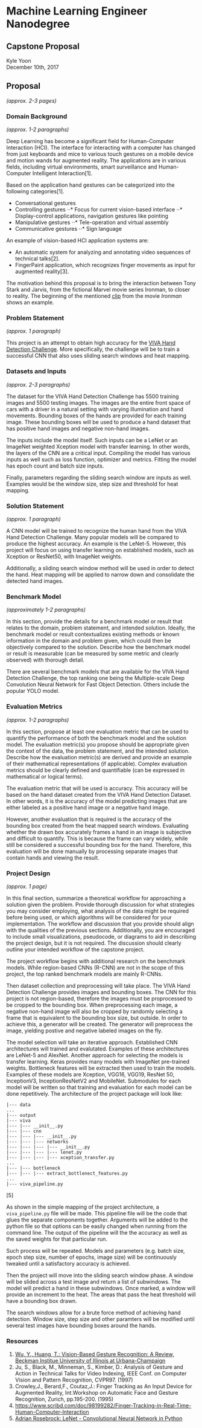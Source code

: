 # Machine Learning Engineer Nanodegree
## Capstone Proposal
Kyle Yoon  
December 10th, 2017

## Proposal
_(approx. 2-3 pages)_

### Domain Background
_(approx. 1-2 paragraphs)_

Deep Learning has become a significant field for Human-Computer Interaction (HCI). The interface for interacting with a computer has changed from just keyboards and mice to various touch gestures on a mobile device and motion wands for augmented reality. The applications are in various fields, including virtual environments, smart surveillance and Human-Computer Intelligent Interaction[1].

Based on the application hand gestures can be categorized into the following categories[1].
- Conversational gestures
- Controlling gestures
⋅⋅* Focus for current vision-based interface
⋅⋅* Display-control applications, navigation gestures like pointing
- Manipulative gestures
⋅⋅* Tele-operation and virtual assembly
- Communicative gestures
⋅⋅* Sign language

An example of vision-based HCI application systems are:
- An automatic system for analyzing and annotating video sequences of technical talks[2]. 
- FingerPaint application, which recognizes finger movements as input for augmented reality[3].

The motivation behind this proposal is to bring the interaction between Tony Stark and Jarvis, from the fictional Marvel movie series Ironman, to closer to reality. The beginning of the mentioned [clip](https://youtu.be/DZaAFADoF1M) from the movie _Ironman_ shows an example. 

### Problem Statement
_(approx. 1 paragraph)_

This project is an attempt to obtain high accuracy for the [VIVA Hand Detection Challenge](http://cvrr.ucsd.edu/vivachallenge/index.php/hands/hand-detection/). More specifically, the challenge will be to train a successful CNN that also uses sliding search windows and heat mapping.

### Datasets and Inputs
_(approx. 2-3 paragraphs)_

The dataset for the VIVA Hand Detection Challenge has 5500 training images and 5500 testing images. The images are the entire front space of cars with a driver in a natural setting with varying illumination and hand movements. Bounding boxes of the hands are provided for each training image. These bounding boxes will be used to produce a hand dataset that has positive hand images and negative non-hand images.

The inputs include the model itself. Such inputs can be a LeNet or an ImageNet weighted Xception model with transfer learning. In other words, the layers of the CNN are a critical input. Compiling the model has various inputs as well such as loss function, optimizer and metrics. Fitting the model has epoch count and batch size inputs.

Finally, parameters regarding the sliding search window are inputs as well. Examples would be the window size, step size and threshold for heat mapping.

### Solution Statement
_(approx. 1 paragraph)_

A CNN model will be trained to recognize the human hand from the VIVA Hand Detection Challenge. Many popular models will be compared to produce the highest accuracy. An example is the LeNet-5. However, this project will focus on using transfer learning on established models, such as Xception or ResNet50, with ImageNet weights.

Additionally, a sliding search window method will be used in order to detect the hand. Heat mapping will be applied to narrow down and consolidate the detected hand images.

### Benchmark Model
_(approximately 1-2 paragraphs)_

In this section, provide the details for a benchmark model or result that relates to the domain, problem statement, and intended solution. Ideally, the benchmark model or result contextualizes existing methods or known information in the domain and problem given, which could then be objectively compared to the solution. Describe how the benchmark model or result is measurable (can be measured by some metric and clearly observed) with thorough detail.

There are several benchmark models that are available for the VIVA Hand Detection Challenge, the top ranking one being the Multiple-scale Deep Convolution Neural Network for Fast Object Detection. Others include the popular YOLO model. 

### Evaluation Metrics
_(approx. 1-2 paragraphs)_

In this section, propose at least one evaluation metric that can be used to quantify the performance of both the benchmark model and the solution model. The evaluation metric(s) you propose should be appropriate given the context of the data, the problem statement, and the intended solution. Describe how the evaluation metric(s) are derived and provide an example of their mathematical representations (if applicable). Complex evaluation metrics should be clearly defined and quantifiable (can be expressed in mathematical or logical terms).

The evaluation metric that will be used is accuracy. This accuracy will be based on the hand dataset created from the VIVA Hand Detection Dataset. In other words, it is the accuracy of the model predicting images that are either labeled as a positive hand image or a negative hand image.

However, another evaluation that is required is the accuracy of the bounding box created from the heat mapped search windows. Evaluating whether the drawn box accurately frames a hand in an image is subjective and difficult to quantify. This is because the frame can vary widely, while still be considered a successful bounding box for the hand. Therefore, this evaluation will be done manually by processing separate images that contain hands and viewing the result.

### Project Design
_(approx. 1 page)_

In this final section, summarize a theoretical workflow for approaching a solution given the problem. Provide thorough discussion for what strategies you may consider employing, what analysis of the data might be required before being used, or which algorithms will be considered for your implementation. The workflow and discussion that you provide should align with the qualities of the previous sections. Additionally, you are encouraged to include small visualizations, pseudocode, or diagrams to aid in describing the project design, but it is not required. The discussion should clearly outline your intended workflow of the capstone project.

The project workflow begins with additional research on the benchmark models. While region-based CNNs (R-CNN) are not in the scope of this project, the top ranked benchmark models are mainly R-CNNs.

Then dataset collection and preprocessing will take place. The VIVA Hand Detection Challenge provides images and bounding boxes. The CNN for this project is not region-based, therefore the images must be proprocessed to be cropped to the bounding box. When preprocessing each image, a negative non-hand image will also be cropped by randomly selecting a frame that is equivalent to the bounding box size, but outside. In order to achieve this, a generator will be created. The generator will preprocess the image, yielding postive and negative labeled images on the fly. 

The model selection will take an iterative approach. Established CNN architectures will trained and evalutated. Examples of these architectures are LeNet-5 and AlexNet. Another approach for selecting the models is transfer learning. Keras provides many models with ImageNet pre-trained weights. Bottleneck features will be extracted then used to train the models. Examples of these models are Xception, VGG16, VGG19, ResNet 50, InceptionV3, InceptionResNetV2 and MobileNet. Submodules for each model will be written so that training and evaluation for each model can be done repetitively. The architecture of the project package will look like:

```
|--- data
...
|--- output
|--- viva
|--- |--- __init__.py
|--- |--- cnn
|--- |--- |--- __init__.py
|--- |--- |--- networks
|--- |--- |--- |--- __init__.py
|--- |--- |--- |--- lenet.py
|--- |--- |--- |--- xception_transfer.py
...
|--- |--- bottleneck
|--- |--- |--- extract_bottlenect_features.py
...
|--- viva_pipeline.py

```
[5]

As shown in the simple mapping of the project architecture, a `viva_pipeline.py` file will be made. This pipeline file will be the code that glues the separate components together. Arguments will be added to the python file so that options can be easily changed when running from the command line. The output of the pipeline will the the accuracy as well as the saved weights for that particular run. 

Such process will be repeated. Models and parameters (e.g. batch size, epoch step size, number of epochs, image size) will be continuously tweaked until a satisfactory accuracy is achieved.

Then the project will move into the sliding search window phase. A window will be slided across a test image and return a list of subwindows. The model will predict a hand in these subwindows. Once marked, a window will provide an increment to the heat. The areas that pass the heat threshold will have a bounding box drawn. 

The search windows allow for a brute force method of achieving hand detection. Window size, step size and other paramters will be modified until several test images have bounding boxes around the hands.


### Resources

1. [Wu, Y., Huang, T.: Vision-Based Gesture Recognition: A Review, Beckman Institue University of Illinois at Urbana-Champaign](http://ai2-s2-pdfs.s3.amazonaws.com/59fe/0f477f81a8671956b8d1363bdc06ae8b08b3.pdf)
2. Ju, S., Black, M., Minneman, S., Kimber, D.: Analysis of Gesture and Action in Technical Talks for Video Indexing, IEEE Conf. on Computer Vision and Pattern Recognition, CVPR97. (1997)
3. Crowley,J., Berard,F., Coutaz,J.: Finger Tracking as An Input Device for Augmented Reality, Int.Workshop on Automatic Face and Gesture Recognition, Zurich, pp.195-200. (1995)
4. https://www.scribd.com/doc/98199282/Finger-Tracking-in-Real-Time-Human-Computer-Interaction
5. [Adrian Rosebrock: LeNet - Convolutional Neural Network in Python](https://www.pyimagesearch.com/2016/08/01/lenet-convolutional-neural-network-in-python/)
